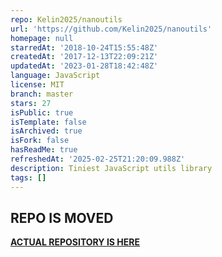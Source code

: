 ```yaml
---
repo: Kelin2025/nanoutils
url: 'https://github.com/Kelin2025/nanoutils'
homepage: null
starredAt: '2018-10-24T15:55:48Z'
createdAt: '2017-12-13T22:09:21Z'
updatedAt: '2023-01-28T18:42:48Z'
language: JavaScript
license: MIT
branch: master
stars: 27
isPublic: true
isTemplate: false
isArchived: true
isFork: false
hasReadMe: true
refreshedAt: '2025-02-25T21:20:09.988Z'
description: Tiniest JavaScript utils library
tags: []
---
```


## REPO IS MOVED
[**ACTUAL REPOSITORY IS HERE**](https://github.com/nanoutils/nanoutils)
